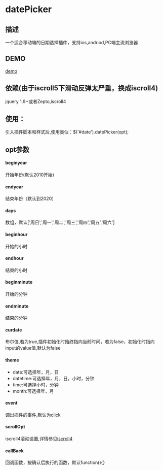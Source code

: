# datePicker
## 描述
一个适合移动端的日期选择插件，支持ios,andriod,PC端主流浏览器
## DEMO
[demo](http://ddd702.github.io/datePicker)
## 依赖(由于iscroll5下滑动反弹太严重，换成iscroll4)
jquery 1.9+或者Zepto,iscroll4
## 使用：
引入插件脚本和样式后,使用类似：$('#date').datePicker(opt);
## opt参数
#### beginyear
开始年份(默认2010开始)

#### endyear
结束年份（默认到2020）

#### days
数组，默认['周日','周一','周二','周三','周四','周五','周六']

#### beginhour
开始的小时

#### endhour
结束的小时

#### beginminute
开始的分钟

#### endminute
结束的分钟

#### curdate
布尔值,若为true,插件初始化时始终指向当前时间，若为false，初始化时指向input的value值,默认为false

#### theme
- date:可选择年，月，日
- datetime:可选择年，月，日，小时，分钟
- time:可选择小时，分钟
- month:可选择年，月

#### event
调出插件的事件,默认为click

#### scrollOpt
iscroll4滚动设置,详情参见[iscroll4](http://cubiq.org/iscroll-4)

#### callBack
回调函数，按确认后执行的函数，默认function(){}

